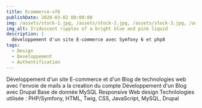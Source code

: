 ```yaml
---
title: Ecommerce-sf6
publishDate: 2020-03-02 00:00:00
img: /assets/stock-1.jpg, /assets/stock-2.jpg, /assets/stock-3.jpg, /assets/stock-4.jpg
img_alt: Iridescent ripples of a bright blue and pink liquid
description: |
  développement d'un site E-commerce avec Symfony 6 et php8
tags:
  - Design
  - Developpement
  - Authentification
---
```


Développement d'un site E-commerce et d'un Blog de technologies web avec l'envoie de mails a la creation du compte Développement d'un Blog avec Drupal
Base de donnée MySQL
Responsive Web design
Technlologies utilisée :
PHP/Symfony, HTML, Twig, CSS, JavaScript, MySQL, Drupal